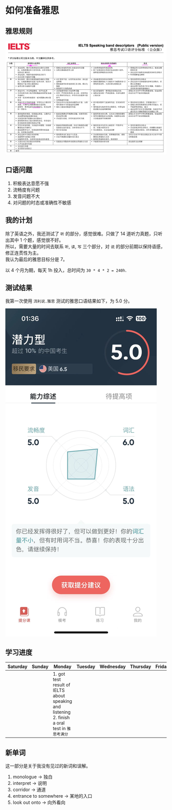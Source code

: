 # 如何准备雅思

## 雅思规则

![day1-IELTS](../../../../images/english/04IELTS_exam/day1-IELTS.jpeg)

## 口语问题

1. 积极表达意愿不强
2. 流畅度有问题
3. 发音问题不大
4. 对问题的时态或准确性不敏感

## 我的计划

除了英语之外，我还测试了 `听` 的部分，感觉很难。只做了 14 道听力真题，只听出其中 1 个题，感觉很不好。  
所以，需要大量的时间去联系 `听`, `读`, `写` 三个部分，对 `说` 的部分前期以保持语感，修正连贯性为主。  
我认为最后的雅思目标分是 7。

以 4 个月为期，每天 1h 投入，总时间为 `30 * 4 * 2 = 240h`.

## 测试结果

我第一次使用 `流利说.雅思` 测试的雅思口语结果如下，为 5.0 分。

![day1_oral_english_result_2023_04_04](../../../../images/english/04IELTS_exam/day1_oral_english_result_2023_04_04.jpeg)

## 学习进度

| Saturday | Sunday | Monday | Tuesday | Wednesday | Thursday | Friday |
| - | - | - | - | - | - | - |
| | | 1. got test result of IELTS about speaking and listening </br> 2. finish a oral test in `雅思考满分` | | | | |

## 新单词

这一部分是关于我没有见过的新词和误解。

1. monologue -> 独白
2. interpret -> 说明
3. corridor -> 通道
4. entrance to somewhere -> 某地的入口
5. look out onto ->  向外看向
